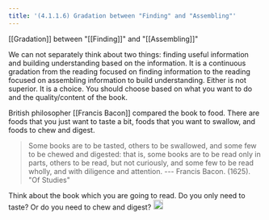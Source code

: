 ```yaml
---
title: '(4.1.1.6) Gradation between "Finding" and "Assembling"'
---
```


[[Gradation]] between "[[Finding]]" and "[[Assembling]]"

We can not separately think about two things: finding useful information and building understanding based on the information. It is a continuous gradation from the reading focused on finding information to the reading focused on assembling information to build understanding. Either is not superior. It is a choice. You should choose based on what you want to do and the quality/content of the book.

British philosopher [[Francis Bacon]] compared the book to food. There are foods that you just want to taste a bit, foods that you want to swallow, and foods to chew and digest.

>  Some books are to be tasted, others to be swallowed, and some few to be chewed and digested: that is, some books are to be read only in parts,  others to be read, but not curiously, and some few to be read wholly,  and with diligence and attention. --- Francis  Bacon. (1625). "Of  Studies"

Think about the book which you are going to read. Do you only need to taste? Or do you need to chew and digest?
<img src='https://scrapbox.io/api/pages/nishio-en/en/icon' alt='en.icon' height="19.5"/>